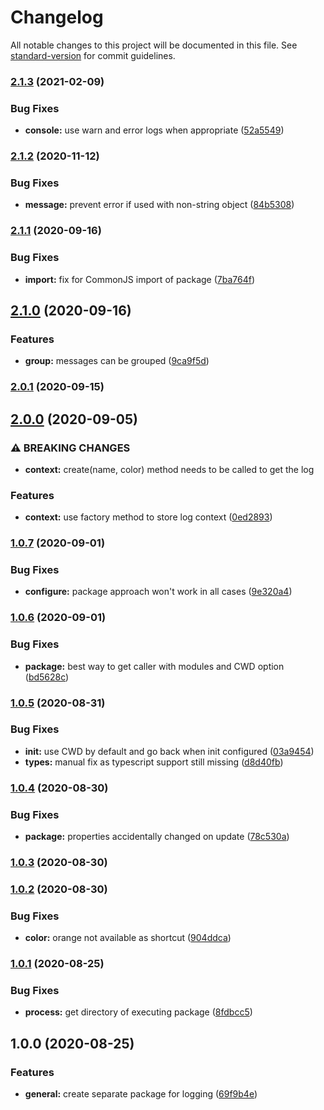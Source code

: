 # Changelog

All notable changes to this project will be documented in this file. See [standard-version](https://github.com/conventional-changelog/standard-version) for commit guidelines.

### [2.1.3](https://github.com/tobua/logua/compare/v2.1.2...v2.1.3) (2021-02-09)


### Bug Fixes

* **console:** use warn and error logs when appropriate ([52a5549](https://github.com/tobua/logua/commit/52a5549e9e78a27b28d3e77d603b2d1e1576640b))

### [2.1.2](https://github.com/tobua/logua/compare/v2.1.1...v2.1.2) (2020-11-12)


### Bug Fixes

* **message:** prevent error if used with non-string object ([84b5308](https://github.com/tobua/logua/commit/84b5308fa8c6f67e174521b81431c945dc8a5a92))

### [2.1.1](https://github.com/tobua/logua/compare/v2.1.0...v2.1.1) (2020-09-16)


### Bug Fixes

* **import:** fix for CommonJS import of package ([7ba764f](https://github.com/tobua/logua/commit/7ba764f998b09f143c0847722aa12bf184962f13))

## [2.1.0](https://github.com/tobua/logua/compare/v2.0.1...v2.1.0) (2020-09-16)


### Features

* **group:** messages can be grouped ([9ca9f5d](https://github.com/tobua/logua/commit/9ca9f5d8a99c732a91d08ff421032b2aadadf90a))

### [2.0.1](https://github.com/tobua/logua/compare/v2.0.0...v2.0.1) (2020-09-15)

## [2.0.0](https://github.com/tobua/logua/compare/v1.0.7...v2.0.0) (2020-09-05)


### ⚠ BREAKING CHANGES

* **context:** create(name, color) method needs to be called to get the log

### Features

* **context:** use factory method to store log context ([0ed2893](https://github.com/tobua/logua/commit/0ed28933c2ca05a2481bb5ba377451acc9d6b9ec))

### [1.0.7](https://github.com/tobua/logua/compare/v1.0.6...v1.0.7) (2020-09-01)


### Bug Fixes

* **configure:** package approach won't work in all cases ([9e320a4](https://github.com/tobua/logua/commit/9e320a4512fe9ee4bab76ef0d49b83458dcc3b55))

### [1.0.6](https://github.com/tobua/logua/compare/v1.0.5...v1.0.6) (2020-09-01)


### Bug Fixes

* **package:** best way to get caller with modules and CWD option ([bd5628c](https://github.com/tobua/logua/commit/bd5628c36e75a87e44b478e0ca3f4d6a750d8bd6))

### [1.0.5](https://github.com/tobua/logua/compare/v1.0.4...v1.0.5) (2020-08-31)


### Bug Fixes

* **init:** use CWD by default and go back when init configured ([03a9454](https://github.com/tobua/logua/commit/03a94540097b7a6437dd72c66aaebf53052acd92))
* **types:** manual fix as typescript support still missing ([d8d40fb](https://github.com/tobua/logua/commit/d8d40fb67e771dc9932b8a70c1bf7c206d8ecf0e))

### [1.0.4](https://github.com/tobua/logua/compare/v1.0.3...v1.0.4) (2020-08-30)


### Bug Fixes

* **package:** properties accidentally changed on update ([78c530a](https://github.com/tobua/logua/commit/78c530a185e4ec3ecf30ab6e33ab8f44489eb2fc))

### [1.0.3](https://github.com/tobua/logua/compare/v1.0.2...v1.0.3) (2020-08-30)

### [1.0.2](https://github.com/tobua/logua/compare/v1.0.1...v1.0.2) (2020-08-30)


### Bug Fixes

* **color:** orange not available as shortcut ([904ddca](https://github.com/tobua/logua/commit/904ddcad458eb1a49a64c49270440c1d5f088871))

### [1.0.1](https://github.com/tobua/logua/compare/v1.0.0...v1.0.1) (2020-08-25)


### Bug Fixes

* **process:** get directory of executing package ([8fdbcc5](https://github.com/tobua/logua/commit/8fdbcc594ad0fd3fd5776bdc2882219863c75b7c))

## 1.0.0 (2020-08-25)


### Features

* **general:** create separate package for logging ([69f9b4e](https://github.com/tobua/logua/commit/69f9b4ea3035771e6c185f540ea772a96434aa28))
